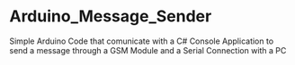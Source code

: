 # Arduino_Message_Sender
 Simple Arduino Code that comunicate with a C# Console Application to send a message through a GSM Module and a Serial Connection with a PC
